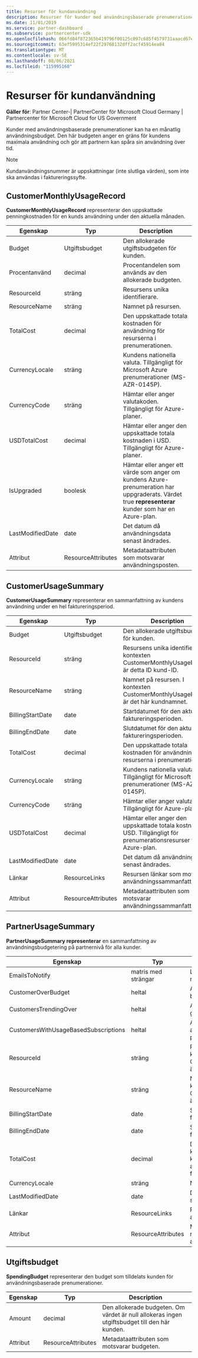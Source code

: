 ```yaml
---
title: Resurser för kundanvändning
description: Resurser för kunder med användningsbaserade prenumerationer och budgetar för månatlig användning (inklusive CustomerMonthlyUsageRecord, CustomerUsageSummary, PartnerUsageSummary och SpendingBudget).
ms.date: 11/01/2019
ms.service: partner-dashboard
ms.subservice: partnercenter-sdk
ms.openlocfilehash: 066fd84f872365b419796f00125c097c685f4579731aaacd67e826bf671bd789
ms.sourcegitcommit: 63ef5995314ef22f29768132dff2acf45914ea84
ms.translationtype: MT
ms.contentlocale: sv-SE
ms.lasthandoff: 08/06/2021
ms.locfileid: "115995160"
---
```

# <a name="customer-usage-resources"></a>Resurser för kundanvändning

**Gäller för**: Partner Center-| PartnerCenter för Microsoft Cloud Germany | Partnercenter för Microsoft Cloud for US Government

Kunder med användningsbaserade prenumerationer kan ha en månatlig användningsbudget. Den här budgeten anger en gräns för kundens maximala användning och gör att partnern kan spåra sin användning över tid.

> [!NOTE]
> Kundanvändningsnummer är uppskattningar (inte slutliga värden), som inte ska användas i faktureringssyfte.

## <a name="customermonthlyusagerecord"></a>CustomerMonthlyUsageRecord

**CustomerMonthlyUsageRecord** representerar den uppskattade penningkostnaden för en kunds användning under den aktuella månaden.

| Egenskap         | Typ               | Description                                                              |
|------------------|--------------------|--------------------------------------------------------------------------|
| Budget           | Utgiftsbudget     | Den allokerade utgiftsbudgeten för kunden.                          |
| Procentanvänd      | decimal             | Procentandelen som används av den allokerade budgeten.                        |
| ResourceId       | sträng             | Resursens unika identifierare.                                   |
| ResourceName     | sträng             | Namnet på resursen.                                                |
| TotalCost        | decimal             | Den uppskattade totala kostnaden för användning för resurserna i prenumerationen.|
| CurrencyLocale   | sträng             | Kundens nationella valuta. Tillgängligt för Microsoft Azure prenumerationer (MS-AZR-0145P).            |
| CurrencyCode     | sträng             | Hämtar eller anger valutakoden. Tillgängligt för Azure-planer.           |
| USDTotalCost     | decimal             | Hämtar eller anger den uppskattade totala kostnaden i USD. Tillgängligt för Azure-planer.                                         |
| IsUpgraded       | boolesk             | Hämtar eller anger ett värde som anger om kundens Azure-prenumeration har uppgraderats. Värdet true **representerar** kunder som har en Azure-plan.                         |
| LastModifiedDate | date               | Det datum då användningsdata senast ändrades.                               |
| Attribut       | ResourceAttributes | Metadataattributen som motsvarar användningsposten.               |

## <a name="customerusagesummary"></a>CustomerUsageSummary

**CustomerUsageSummary** representerar en sammanfattning av kundens användning under en hel faktureringsperiod.

| Egenskap         | Typ               | Description                                                                                                      |
|------------------|--------------------|------------------------------------------------------------------------------------------------------------------|
| Budget           | Utgiftsbudget     | Den allokerade utgiftsbudgeten för kunden.                                                                  |
| ResourceId       | sträng             | Resursens unika identifierare. I kontexten CustomerMonthlyUsageRecord är detta ID kund-ID. |
| ResourceName     | sträng             | Namnet på resursen. I kontexten CustomerMonthlyUsageRecord är det här kundnamnet.               |
| BillingStartDate | date               | Startdatumet för den aktuella faktureringsperioden.                                                                    |
| BillingEndDate   | date               | Slutdatumet för den aktuella faktureringsperioden.                                                                      |
| TotalCost        | decimal             | Den uppskattade totala kostnaden för användning för resurserna i prenumerationen.                                         |
| CurrencyLocale   | sträng             | Kundens nationella valuta. Tillgängligt för Microsoft Azure prenumerationer (MS-AZR-0145P).                                         |
| CurrencyCode     | sträng             | Hämtar eller anger valutakoden. Tillgängligt för Azure-planer.                                         |
| USDTotalCost     | decimal             | Hämtar eller anger den uppskattade totala kostnaden i USD. Tillgängligt för prenumerationsresurser för Azure-plan.                                         |
| LastModifiedDate | date               | Det datum då användningsdata senast ändrades.                                                                       |
| Länkar            | ResourceLinks      | Resursen länkar som motsvarar användningssammanfattningen.                                                           |
| Attribut       | ResourceAttributes | Metadataattributen som motsvarar användningssammanfattningen.                                                      |

## <a name="partnerusagesummary"></a>PartnerUsageSummary

**PartnerUsageSummary representerar** en sammanfattning av användningsbudgetering på partnernivå för alla kunder.

| Egenskap         | Typ               | Description                                                                                                      |
|------------------|--------------------|------------------------------------------------------------------------------------------------------------------|
| EmailsToNotify   | matris med strängar   | Listan över e-postadresser för meddelanden.                                                                   |
| CustomerOverBudget | heltal          | Antalet kunder som är över budget.                                                                    |
| CustomersTrendingOver | heltal       | Antalet kunder som är nära att gå över budgeten.                                                     |
| CustomersWithUsageBasedSubscriptions  | heltal | Antalet kunder med en användningsbaserad prenumeration.                                               |
| ResourceId       | sträng             | Resursens unika identifierare. I kontexten CustomerMonthlyUsageRecord är detta ID kund-ID. |
| ResourceName     | sträng             | Namnet på resursen. I kontexten CustomerMonthlyUsageRecord är det här kundnamnet.               |
| BillingStartDate | date               | Startdatumet för den aktuella faktureringsperioden.                                                                    |
| BillingEndDate   | date               | Slutdatumet för den aktuella faktureringsperioden.                                                                      |
| TotalCost        | decimal             | Den uppskattade totala kostnaden för all kundanvändning baserat på aktuell användning från faktureringsperiodens början.      |
| CurrencyLocale   | sträng             | Nationella valuta.                                                                                             |
| LastModifiedDate | date               | Det datum då användningsdata senast ändrades.                                                                       |
| Länkar            | ResourceLinks      | Resursen länkar som motsvarar användningssammanfattningen.                                                           |
| Attribut       | ResourceAttributes | Metadataattributen som motsvarar användningssammanfattningen.                                                      |

## <a name="spendingbudget"></a>Utgiftsbudget

**SpendingBudget** representerar den budget som tilldelats kunden för användningsbaserade prenumerationer.

| Egenskap   | Typ               | Description                                                                                         |
|------------|--------------------|-----------------------------------------------------------------------------------------------------|
| Amount     | decimal             | Den allokerade budgeten. Om värdet är null allokeras ingen utgiftsbudget till den här kunden. |
| Attribut | ResourceAttributes | Metadataattributen som motsvarar budgeten.                                                |
